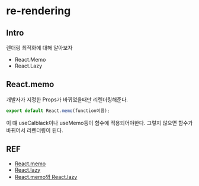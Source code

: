 # re-rendering

## Intro
렌더링 최적화에 대해 알아보자

- React.Memo
- React.Lazy

## React.memo
개발자가 지정한 Props가 바뀌었을때만 리렌더링해준다. 
```jsx
export default React.memo(function이름);
```
이 떄 useCalblack이나 useMemo등이 함수에 적용되어야한다. 그렇지 않으면 함수가 바뀌어서 리렌더링이 된다.  



## REF 
- [React.memo](https://velog.io/@johnque/React.memo)
- [React.lazy](https://engineering.huiseoul.com/react-16-6-new-features-memo-lazy-etc-452c78ace739)
- [React.memo와 React.lazy](https://huurray.github.io/react/2018/12/10/react-memo/)